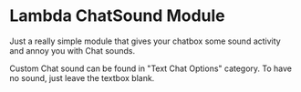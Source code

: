# Lambda ChatSound Module
Just a really simple module that gives your chatbox some sound activity and annoy you with Chat sounds.

Custom Chat sound can be found in "Text Chat Options" category. To have no sound, just leave the textbox blank.
